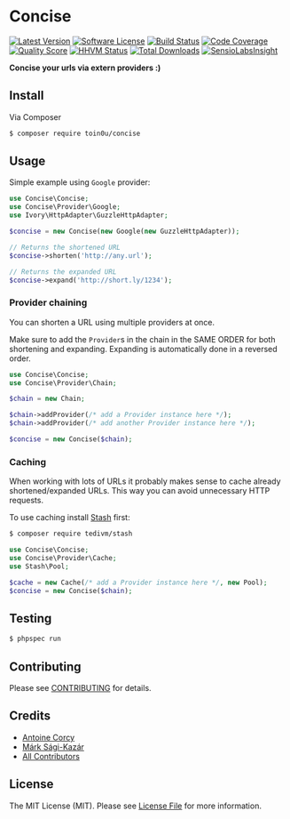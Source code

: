 # Concise

[![Latest Version](https://img.shields.io/github/release/toin0u/concise.svg?style=flat-square)](https://github.com/toin0u/concise/releases)
[![Software License](https://img.shields.io/badge/license-MIT-brightgreen.svg?style=flat-square)](LICENSE)
[![Build Status](https://img.shields.io/travis/toin0u/concise/develop.svg?style=flat-square)](https://travis-ci.org/toin0u/concise)
[![Code Coverage](https://img.shields.io/scrutinizer/coverage/g/toin0u/concise.svg?style=flat-square)](https://scrutinizer-ci.com/g/toin0u/concise)
[![Quality Score](https://img.shields.io/scrutinizer/g/toin0u/concise.svg?style=flat-square)](https://scrutinizer-ci.com/g/toin0u/concise)
[![HHVM Status](https://img.shields.io/hhvm/toin0u/concise.svg?style=flat-square)](http://hhvm.h4cc.de/package/toin0u/concise)
[![Total Downloads](https://img.shields.io/packagist/dt/toin0u/concise.svg?style=flat-square)](https://packagist.org/packages/toin0u/concise)
[![SensioLabsInsight](https://insight.sensiolabs.com/projects/2344d739-b954-4c9b-ae14-18bf9f095d7e/mini.png)](https://insight.sensiolabs.com/projects/2344d739-b954-4c9b-ae14-18bf9f095d7e)

**Concise your urls via extern providers :)**

## Install

Via Composer

``` bash
$ composer require toin0u/concise
```


## Usage

Simple example using `Google` provider:

``` php
use Concise\Concise;
use Concise\Provider\Google;
use Ivory\HttpAdapter\GuzzleHttpAdapter;

$concise = new Concise(new Google(new GuzzleHttpAdapter));

// Returns the shortened URL
$concise->shorten('http://any.url');

// Returns the expanded URL
$concise->expand('http://short.ly/1234');
```


### Provider chaining

You can shorten a URL using multiple providers at once.

Make sure to add the `Provider`s in the chain in the SAME ORDER for both shortening and expanding. Expanding is automatically done in a reversed order.

``` php
use Concise\Concise;
use Concise\Provider\Chain;

$chain = new Chain;

$chain->addProvider(/* add a Provider instance here */);
$chain->addProvider(/* add another Provider instance here */);

$concise = new Concise($chain);
```


### Caching

When working with lots of URLs it probably makes sense to cache already shortened/expanded URLs. This way you can avoid unnecessary HTTP requests.

To use caching install [Stash](http://www.stashphp.com/) first:

``` bash
$ composer require tedivm/stash
```


``` php
use Concise\Concise;
use Concise\Provider\Cache;
use Stash\Pool;

$cache = new Cache(/* add a Provider instance here */, new Pool);
$concise = new Concise($chain);
```


## Testing

``` bash
$ phpspec run
```


## Contributing

Please see [CONTRIBUTING](CONTRIBUTING.md) for details.


## Credits

- [Antoine Corcy](https://github.com/toin0u)
- [Márk Sági-Kazár](https://github.com/sagikazarmark)
- [All Contributors](https://github.com/toin0u/concise/contributors)


## License

The MIT License (MIT). Please see [License File](LICENSE) for more information.
